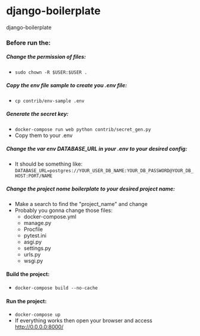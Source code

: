 # django-boilerplate
django-boilerplate


### Before run the:

##### Change the permission of files:
* `sudo chown -R $USER:$USER .`

##### Copy the env file sample to create you .env file:
* `cp contrib/env-sample .env`

##### Generate the secret key:
* `docker-compose run web python contrib/secret_gen.py`
* Copy them to your .env

##### Change the var env DATABASE_URL in your .env to your desired config:
* It should be something like: `DATABASE_URL=postgres://YOUR_USER_DB_NAME:YOUR_DB_PASSWORD@YOUR_DB_HOST:PORT/NAME`

##### Change the project nome boilerplate to your desired project name:
* Make a search to find the "project_name" and change
* Probably you gonna change those files:
    * docker-compose.yml
    * manage.py
    * Procfile
    * pytest.ini
    * asgi.py
    * settings.py
    * urls.py
    * wsgi.py

#### Build the project:
* `docker-compose build --no-cache `

#### Run the project:
* `docker-compose up`
*  If everything works then open your browser and access http://0.0.0.0:8000/ 